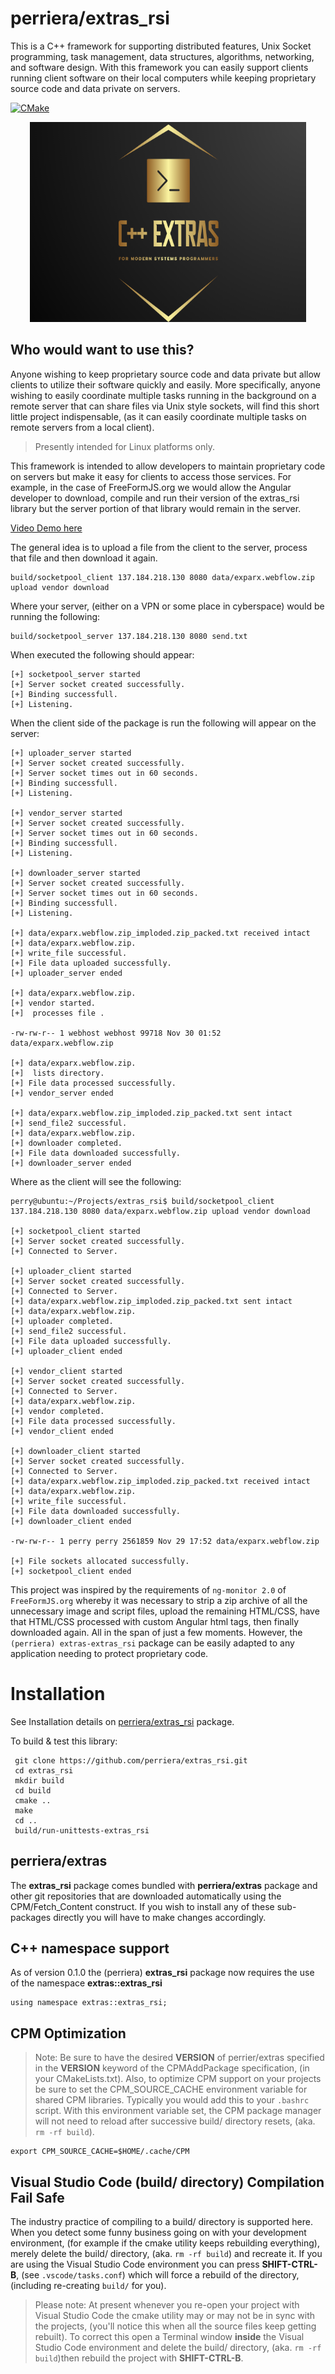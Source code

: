 
# perriera/extras_rsi
This is a C++ framework for supporting distributed features, Unix Socket programming, task management, data structures, algorithms, networking, and software design. With this framework you can easily support clients running client software on their local computers while keeping proprietary source code and data private on servers.

[![CMake](https://github.com/mattcoding4days/extras/actions/workflows/cmake.yml/badge.svg?branch=dev)](https://github.com/mattcoding4days/extras/actions/workflows/cmake.yml)

<div align="center">
  <img width="442" height="320" src="assets/extras.png">
  <br>
</div>

## Who would want to use this?
Anyone wishing to keep proprietary source code and data private but allow clients to utilize their software quickly and easily. More specifically, anyone wishing to easily coordinate multiple tasks running in the background on a remote server that can share files via Unix style sockets, will find this short little project indispensable, (as it can easily coordinate multiple tasks on remote servers from a local client).

>
> Presently intended for Linux platforms only.
>

This framework is intended to allow developers to maintain proprietary code on servers but make it easy for clients to access those services. For example, in the case of FreeFormJS.org we would allow the Angular developer to download, compile and run their version of the extras_rsi library but the server portion of that library would remain in the server. 

[Video Demo here](https://github.com/perriera/extras_rsi/tree/dev/assets)

The general idea is to upload a file from the client to the server, process that file and then download it again.

	build/socketpool_client 137.184.218.130 8080 data/exparx.webflow.zip upload vendor download 

Where your server, (either on a VPN or some place in cyberspace) would be running the following:

	build/socketpool_server 137.184.218.130 8080 send.txt
When executed the following should appear:

	[+] socketpool_server started 
	[+] Server socket created successfully.
	[+] Binding successfull.
	[+] Listening.

When the client side of the package is run the following will appear on the server:

	[+] uploader_server started 
	[+] Server socket created successfully.
	[+] Server socket times out in 60 seconds.
	[+] Binding successfull.
	[+] Listening.
	
	[+] vendor_server started 
	[+] Server socket created successfully.
	[+] Server socket times out in 60 seconds.
	[+] Binding successfull.
	[+] Listening.
	
	[+] downloader_server started 
	[+] Server socket created successfully.
	[+] Server socket times out in 60 seconds.
	[+] Binding successfull.
	[+] Listening.
	
	[+] data/exparx.webflow.zip_imploded.zip_packed.txt received intact
	[+] data/exparx.webflow.zip.
	[+] write_file successful.
	[+] File data uploaded successfully.
	[+] uploader_server ended 

	[+] data/exparx.webflow.zip.
	[+] vendor started.
	[+]  processes file .

	-rw-rw-r-- 1 webhost webhost 99718 Nov 30 01:52 data/exparx.webflow.zip

	[+] data/exparx.webflow.zip.
	[+]  lists directory.
	[+] File data processed successfully.
	[+] vendor_server ended 

	[+] data/exparx.webflow.zip_imploded.zip_packed.txt sent intact
	[+] send_file2 successful.
	[+] data/exparx.webflow.zip.
	[+] downloader completed.
	[+] File data downloaded successfully.
	[+] downloader_server ended 

Where as the client will see the following:

	perry@ubuntu:~/Projects/extras_rsi$ build/socketpool_client 137.184.218.130 8080 data/exparx.webflow.zip upload vendor download 
	
	[+] socketpool_client started 
	[+] Server socket created successfully.
	[+] Connected to Server.
	
	[+] uploader_client started 
	[+] Server socket created successfully.
	[+] Connected to Server.
	[+] data/exparx.webflow.zip_imploded.zip_packed.txt sent intact
	[+] data/exparx.webflow.zip.
	[+] uploader completed.
	[+] send_file2 successful.
	[+] File data uploaded successfully.
	[+] uploader_client ended 

	[+] vendor_client started 
	[+] Server socket created successfully.
	[+] Connected to Server.
	[+] data/exparx.webflow.zip.
	[+] vendor completed.
	[+] File data processed successfully.
	[+] vendor_client ended 

	[+] downloader_client started 
	[+] Server socket created successfully.
	[+] Connected to Server.
	[+] data/exparx.webflow.zip_imploded.zip_packed.txt received intact
	[+] data/exparx.webflow.zip.
	[+] write_file successful.
	[+] File data downloaded successfully.
	[+] downloader_client ended 

	-rw-rw-r-- 1 perry perry 2561859 Nov 29 17:52 data/exparx.webflow.zip

	[+] File sockets allocated successfully.
	[+] socketpool_client ended 



This project was inspired by the requirements of `ng-monitor 2.0` of `FreeFormJS.org` whereby it was necessary to strip a zip archive of all the unnecessary image and script files, upload the remaining HTML/CSS, have that HTML/CSS processed with custom Angular html tags, then finally downloaded again. All in the span of just a few moments. However, the `(perriera) extras-extras_rsi` package can be easily adapted to any application needing to protect proprietary code.
 
 # Installation
 See Installation details on  [perriera/extras_rsi](https://github.com/perriera/extras_rsi.git) package.

 To build & test this library:
  
     git clone https://github.com/perriera/extras_rsi.git
     cd extras_rsi
     mkdir build
     cd build
     cmake ..
     make
     cd ..
     build/run-unittests-extras_rsi

## perriera/extras
The **extras_rsi** package comes bundled with **perriera/extras** package and other git repositories that are downloaded automatically using the CPM/Fetch_Content construct. If you wish to install any of these sub-packages directly you will have to make changes accordingly.
    
## C++ namespace support
As of version 0.1.0 the (perriera) **extras_rsi** package now requires the use of the namespace **extras::extras_rsi**

    using namespace extras::extras_rsi;

## CPM Optimization
> Note: Be sure to have the desired **VERSION** of perrier/extras specified in the **VERSION** keyword of the CPMAddPackage specification, (in your CMakeLists.txt). Also, to optimize CPM support on your projects be sure to set the CPM_SOURCE_CACHE environment variable for shared CPM libraries. Typically you would add this to your `.bashrc` script. With this environment variable set, the CPM package manager will not need to reload after successive build/ directory resets, (aka. `rm -rf build`). 

	export CPM_SOURCE_CACHE=$HOME/.cache/CPM

## Visual Studio Code (build/ directory) Compilation Fail Safe
The industry practice of compiling to a build/ directory is supported here. When you detect some funny business going on with your development environment, (for example if the cmake utility keeps rebuilding everything), merely delete the build/ directory, (aka. `rm -rf build`) and recreate it. If you are using the Visual Studio Code environment you can press **SHIFT-CTRL-B**, (see `.vscode/tasks.conf`) which will force a rebuild of the directory, (including re-creating `build/` for you).

> Please note: At present whenever you re-open your project with Visual Studio Code the cmake utility may or may not be in sync with the projects, (you'll notice this when all the source files keep getting rebuilt). To correct this open a Terminal window **inside** the Visual Studio Code environment and delete the build/ directory, (aka. `rm -rf build`)then rebuild the project with **SHIFT-CTRL-B**.
